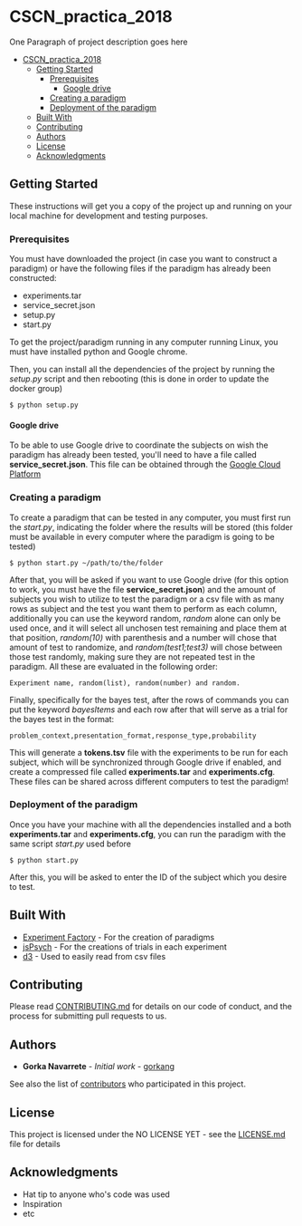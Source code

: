 # CSCN_practica_2018

One Paragraph of project description goes here

<!-- TOC depthFrom:1 depthTo:6 withLinks:1 updateOnSave:1 orderedList:0 -->

- [CSCN_practica_2018](#cscnpractica2018)
	- [Getting Started](#getting-started)
		- [Prerequisites](#prerequisites)
			- [Google drive](#google-drive)
		- [Creating a paradigm](#creating-a-paradigm)
		- [Deployment of the paradigm](#deployment-of-the-paradigm)
	- [Built With](#built-with)
	- [Contributing](#contributing)
	- [Authors](#authors)
	- [License](#license)
	- [Acknowledgments](#acknowledgments)

<!-- /TOC -->

## Getting Started

These instructions will get you a copy of the project up and running on your local machine for development and testing purposes.

### Prerequisites

You must have downloaded the project (in case you want to construct a paradigm) or have the following files if the paradigm has already been constructed:

* experiments.tar
* service_secret.json
* setup.py
* start.py

To get the project/paradigm running in any computer running Linux, you must have installed python and Google chrome.

Then, you can install all the dependencies of the project by running the _setup.py_ script and then rebooting (this is done in order to update the docker group)

```
$ python setup.py
```

#### Google drive

To be able to use Google drive to coordinate the subjects on wish the paradigm has already been tested, you'll need to have a file called **service_secret.json**. This file can be obtained through the [Google Cloud Platform](https://console.developers.google.com/apis/dashboard?hl=ES)

### Creating a paradigm

To create a paradigm that can be tested in any computer, you must first run the _start.py_, indicating the folder where the results will be stored (this folder must be available in every computer where the paradigm is going to be tested)

```
$ python start.py ~/path/to/the/folder
```
After that, you will be asked if you want to use Google drive (for this option to work, you must have the file **service_secret.json**)
and the amount of subjects you wish to utilize to test the paradigm or a csv file with as many rows as subject and the test you want them to perform as each column, additionally you can use the keyword random, _random_ alone can only be used once, and it will select all unchosen test remaining and place them at that position, _random(10)_ with parenthesis and a number will chose that amount of test to randomize, and _random(test1;test3)_ will chose between those test randomly, making sure they are not repeated test in the paradigm. All these are evaluated in the following order:

```
Experiment name, random(list), random(number) and random.
```

Finally, specifically for the bayes test, after the rows of commands you can put the keyword _bayesItems_ and each row after that will serve as a trial for the bayes test in the format:

```
problem_context,presentation_format,response_type,probability
```
This will generate a **tokens.tsv** file with the experiments to be run for each subject, which will be synchronized through Google drive if enabled, and create a compressed file called **experiments.tar** and **experiments.cfg**. These files can be shared across different computers to test the paradigm!

### Deployment of the paradigm

Once you have your machine with all the dependencies installed and a both **experiments.tar** and **experiments.cfg**, you can run the paradigm with the same script _start.py_ used before

```
$ python start.py
```
After this, you will be asked to enter the ID of the subject which you desire to test.

## Built With

* [Experiment Factory](https://expfactory.github.io/expfactory/) - For the creation of paradigms
* [jsPsych](http://www.jspsych.org/) - For the creations of trials in each experiment
* [d3](https://d3js.org/) - Used to easily read from csv files

## Contributing

Please read [CONTRIBUTING.md](https://gist.github.com/PurpleBooth/b24679402957c63ec426) for details on our code of conduct, and the process for submitting pull requests to us.

## Authors

* **Gorka Navarrete** - *Initial work* - [gorkang](https://github.com/gorkang)

See also the list of [contributors](https://github.com/your/project/contributors) who participated in this project.

## License

This project is licensed under the NO LICENSE YET - see the [LICENSE.md](LICENSE.md) file for details

## Acknowledgments

* Hat tip to anyone who's code was used
* Inspiration
* etc
